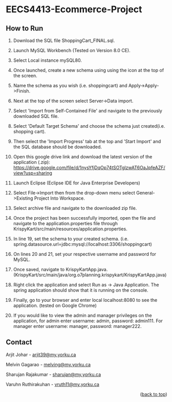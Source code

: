 # EECS4413-Ecommerce-Project
<div id="top"></div>

<!-- How to Run -->
## How to Run

1. Download the SQL file ShoppingCart_FINAL.sql.
2. Launch MySQL Workbench (Tested on Version 8.0 CE).
3. Select Local instance mySQL80.
4. Once launched, create a new schema using using the icon at the top of the screen.
5. Name the schema as you wish (i.e. shoppingcart) and Apply->Apply->Finish.
6. Next at the top of the screen select Server->Data import.
7. Select 'Import from Self-Contained File' and navigate to the previously downloaded SQL file.
8. Select 'Default Target Schema' and choose the schema just created(i.e. shopping cart).
9. Then select the 'Import Progress' tab at the top and 'Start Import' and the SQL database should be downloaded.

10. Open this google drive link and download the latest version of the application (.zip): https://drive.google.com/file/d/1nysYfjDqOp74tSOTglzwAT6OaJpfeAZF/view?usp=sharing
11. Launch Eclipse (Eclipse IDE for Java Enterprise Developers)
12. Select File->Import then from the drop-down menu select General->Existing Project Into Workspace.
13. Select archive file and navigate to the downloaded zip file.
14. Once the project has been successfully imported, open the file and navigate to the application.properties file through KrispyKart/src/main/resources/application.properties.
15. In line 19, set the schema to your created schema. (i.e. spring.datasource.url=jdbc:mysql://localhost:3306/shoppingcart)
16. On lines 20 and 21, set your respective username and password for MySQL.
17. Once saved, navigate to KrispyKartApp.java. (KrispyKart/src/main/java/org.o7planning.krispykart/KrispyKartApp.java)
18. Right click the application and select Run as -> Java Application. The spring application should show that it is running on the console.
19. Finally, go to your browser and enter local localhost:8080 to see the application. (tested on Google Chrome)
20. If you would like to view the admin and manager privileges on the application, for admin enter username: admin, password: admin111. For manager enter username: manager, password: manager222.

<!-- CONTACT -->
## Contact

Arjit Johar - arjit39@my.yorku.ca

Melvin Gagarao - melving@my.yorku.ca

Sharujan Rajakumar - sharujan@my.yorku.ca

Varuhn Ruthirakuhan - vruth11@my.yorku.ca

<p align="right">(<a href="#top">back to top</a>)</p>
